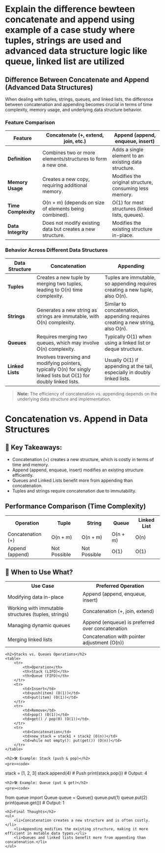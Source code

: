 <h1>Explain the difference bewteen concatenate and append using example of a  case study where tuples, strings are used and advanced data structure logic like queue, linked list are utilized</h1>

## Difference Between Concatenate and Append (Advanced Data Structures)

When dealing with tuples, strings, queues, and linked lists, the difference between concatenation and appending becomes crucial in terms of time complexity, memory usage, and underlying data structure behavior.

### Feature Comparison

| Feature         | Concatenate (+, extend, join, etc.) | Append (append, enqueue, insert) |
|---------------|---------------------------------|--------------------------------|
| **Definition** | Combines two or more elements/structures to form a new one. | Adds a single element to an existing data structure. |
| **Memory Usage** | Creates a new copy, requiring additional memory. | Modifies the original structure, consuming less memory. |
| **Time Complexity** | O(n + m) (depends on size of elements being combined). | O(1) for most structures (linked lists, queues). |
| **Data Integrity** | Does not modify existing data but creates a new structure. | Modifies the existing structure in-place. |

### Behavior Across Different Data Structures

| Data Structure  | Concatenation | Appending |
|----------------|--------------|-----------|
| **Tuples** | Creates a new tuple by merging two tuples, leading to O(n) time complexity. | Tuples are immutable, so appending requires creating a new tuple, also O(n). |
| **Strings** | Generates a new string as strings are immutable, with O(n) complexity. | Similar to concatenation, appending requires creating a new string, also O(n). |
| **Queues** | Requires merging two queues, which may involve O(n) complexity. | Typically O(1) when using a linked list or deque structure. |
| **Linked Lists** | Involves traversing and modifying pointers, typically O(n) for singly linked lists but O(1) for doubly linked lists. | Usually O(1) if appending at the tail, especially in doubly linked lists. |

> **Note:** The efficiency of concatenation vs. appending depends on the underlying data structure and implementation.

<h1>Concatenation vs. Append in Data Structures</h1>
    
<h2>🔹 Key Takeaways:</h2>
<ul>
    <li>Concatenation (+) creates a new structure, which is costly in terms of time and memory.</li>
    <li>Append (append, enqueue, insert) modifies an existing structure efficiently.</li>
    <li>Queues and Linked Lists benefit more from appending than concatenation.</li>
    <li>Tuples and strings require concatenation due to immutability.</li>
</ul>
    
<h2>Performance Comparison (Time Complexity)</h2>
    <table>
        <tr>
            <th>Operation</th>
            <th>Tuple</th>
            <th>String</th>
            <th>Queue</th>
            <th>Linked List</th>
        </tr>
        <tr>
            <td>Concatenation (+)</td>
            <td>O(n + m)</td>
            <td>O(n + m)</td>
            <td>O(n + m)</td>
            <td>O(n)</td>
        </tr>
        <tr>
            <td>Append (append)</td>
            <td>Not Possible</td>
            <td>Not Possible</td>
            <td>O(1)</td>
            <td>O(1)</td>
        </tr>
    </table>
    
<h2>📌 When to Use What?</h2>
<table>
    <tr>
        <th>Use Case</th>
        <th>Preferred Operation</th>
    </tr>
    <tr>
            <td>Modifying data in-place</td>
            <td>Append (append, enqueue, insert)</td>
    </tr>
    <tr>
        <td>Working with immutable structures (tuples, strings)</td>
        <td>Concatenation (+, join, extend)</td>
    </tr>
        <tr>
            <td>Managing dynamic queues</td>
            <td>Append (enqueue) is preferred over concatenation</td>
        </tr>
        <tr>
            <td>Merging linked lists</td>
            <td>Concatenation with pointer adjustment (O(n))</td>
        </tr>
    </table>
    
    <h2>Stacks vs. Queues Operations</h2>
    <table>
        <tr>
            <th>Operation</th>
            <th>Stack (LIFO)</th>
            <th>Queue (FIFO)</th>
        </tr>
        <tr>
            <td>Insert</td>
            <td>push(item) (O(1))</td>
            <td>put(item) (O(1))</td>
        </tr>
        <tr>
            <td>Remove</td>
            <td>pop() (O(1))</td>
            <td>get() / pop(0) (O(1))</td>
        </tr>
        <tr>
            <td>Concatenation</td>
            <td>new_stack = stack1 + stack2 (O(n))</td>
            <td>while not empty(): put(get()) (O(n))</td>
        </tr>
    </table>
    
    <h2>🛠 Example: Stack (push & pop)</h2>
    <pre><code>
stack = [1, 2, 3]
stack.append(4)  # Push
print(stack.pop())  # Output: 4
    </code></pre>
    
    <h2>🛠 Example: Queue (put & get)</h2>
    <pre><code>
from queue import Queue
queue = Queue()
queue.put(1)
queue.put(2)
print(queue.get())  # Output: 1
    </code></pre>
    
    <h2>Final Thoughts</h2>
    <ul>
        <li>Concatenation creates a new structure and is often costly.</li>
        <li>Appending modifies the existing structure, making it more efficient in mutable data types.</li>
        <li>Queues and linked lists benefit more from appending than concatenation.</li>
    </ul>


